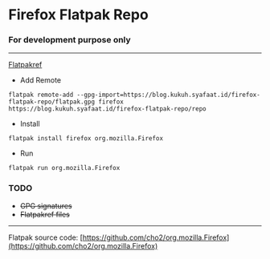 # Firefox Flatpak Repo
### For development purpose only
---

[Flatpakref](https://raw.githubusercontent.com/cho2/firefox-flatpak-repo/master/firefox.flatpakref)

* Add Remote
```
flatpak remote-add --gpg-import=https://blog.kukuh.syafaat.id/firefox-flatpak-repo/flatpak.gpg firefox https://blog.kukuh.syafaat.id/firefox-flatpak-repo/repo
```

* Install
```
flatpak install firefox org.mozilla.Firefox
```

* Run
```
flatpak run org.mozilla.Firefox
```

### TODO
* ~~GPG signatures~~
* ~~Flatpakref files~~

---
Flatpak source code: [https://github.com/cho2/org.mozilla.Firefox](https://github.com/cho2/org.mozilla.Firefox)
